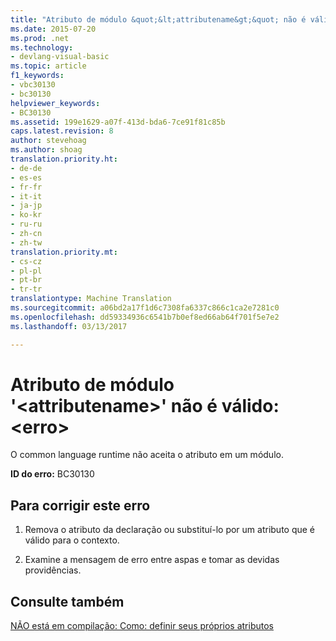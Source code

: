 ```yaml
---
title: "Atributo de módulo &quot;&lt;attributename&gt;&quot; não é válido: &lt;erro&gt; | Documentos do Microsoft"
ms.date: 2015-07-20
ms.prod: .net
ms.technology:
- devlang-visual-basic
ms.topic: article
f1_keywords:
- vbc30130
- bc30130
helpviewer_keywords:
- BC30130
ms.assetid: 199e1629-a07f-413d-bda6-7ce91f81c85b
caps.latest.revision: 8
author: stevehoag
ms.author: shoag
translation.priority.ht:
- de-de
- es-es
- fr-fr
- it-it
- ja-jp
- ko-kr
- ru-ru
- zh-cn
- zh-tw
translation.priority.mt:
- cs-cz
- pl-pl
- pt-br
- tr-tr
translationtype: Machine Translation
ms.sourcegitcommit: a06bd2a17f1d6c7308fa6337c866c1ca2e7281c0
ms.openlocfilehash: dd59334936c6541b7b0ef8ed66ab64f701f5e7e2
ms.lasthandoff: 03/13/2017

---
```

# <a name="module-attribute-39ltattributenamegt39-is-not-valid-lterrorgt"></a>Atributo de módulo '&lt;attributename&gt;' não é válido: &lt;erro&gt;
O common language runtime não aceita o atributo em um módulo.  
  
 **ID do erro:** BC30130  
  
## <a name="to-correct-this-error"></a>Para corrigir este erro  
  
1.  Remova o atributo da declaração ou substituí-lo por um atributo que é válido para o contexto.  
  
2.  Examine a mensagem de erro entre aspas e tomar as devidas providências.  
  
## <a name="see-also"></a>Consulte também  
 [NÃO está em compilação: Como: definir seus próprios atributos](http://msdn.microsoft.com/en-us/039609c4-ec43-4f44-945f-aa3b5b535c6a)
